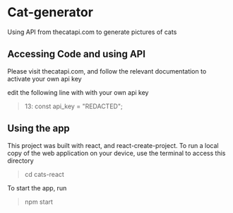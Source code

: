 # Cat-generator

Using API from thecatapi.com to generate pictures of cats 


## Accessing Code and using API

Please visit thecatapi.com, and follow the relevant documentation to activate your own api key

edit the following line with with your own api key
> 13: const api_key = "REDACTED";

## Using the app
This project was built with react, and react-create-project. To run a local copy of the web application on your device, use the terminal to access this directory
> cd cats-react

To start the app, run
> npm start
